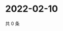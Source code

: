 # 2022-02-10

共 0 条

<!-- BEGIN WEIBO -->
<!-- 最后更新时间 Thu Feb 10 2022 14:13:32 GMT+0800 (China Standard Time) -->

<!-- END WEIBO -->
